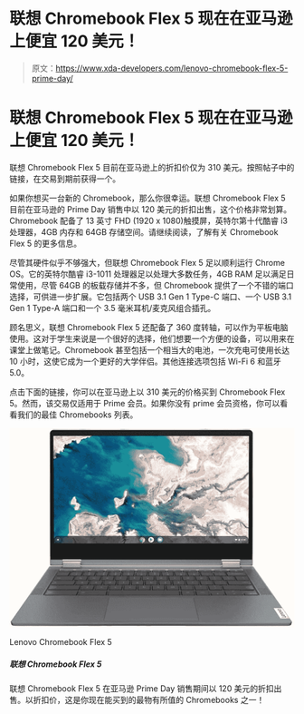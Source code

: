 # 联想 Chromebook Flex 5 现在在亚马逊上便宜 120 美元！

> 原文：<https://www.xda-developers.com/lenovo-chromebook-flex-5-prime-day/>

# 联想 Chromebook Flex 5 现在在亚马逊上便宜 120 美元！

联想 Chromebook Flex 5 目前在亚马逊上的折扣价仅为 310 美元。按照帖子中的链接，在交易到期前获得一个。

如果你想买一台新的 Chromebook，那么你很幸运。联想 Chromebook Flex 5 目前在亚马逊的 Prime Day 销售中以 120 美元的折扣出售，这个价格非常划算。Chromebook 配备了 13 英寸 FHD (1920 x 1080)触摸屏，英特尔第十代酷睿 i3 处理器，4GB 内存和 64GB 存储空间。请继续阅读，了解有关 Chromebook Flex 5 的更多信息。

尽管其硬件似乎不够强大，但联想 Chromebook Flex 5 足以顺利运行 Chrome OS。它的英特尔酷睿 i3-1011 处理器足以处理大多数任务，4GB RAM 足以满足日常使用，尽管 64GB 的板载存储并不多，但 Chromebook 提供了一个不错的端口选择，可供进一步扩展。它包括两个 USB 3.1 Gen 1 Type-C 端口、一个 USB 3.1 Gen 1 Type-A 端口和一个 3.5 毫米耳机/麦克风组合插孔。

顾名思义，联想 Chromebook Flex 5 还配备了 360 度转轴，可以作为平板电脑使用。这对于学生来说是一个很好的选择，他们想要一个方便的设备，可以用来在课堂上做笔记。Chromebook 甚至包括一个相当大的电池，一次充电可使用长达 10 小时，这使它成为一个更好的大学伴侣。其他连接选项包括 Wi-Fi 6 和蓝牙 5.0。

点击下面的链接，你可以在亚马逊上以 310 美元的价格买到 Chromebook Flex 5。然而，该交易仅适用于 Prime 会员。如果你没有 prime 会员资格，你可以看看我们的最佳 Chromebooks 列表。

 <picture>![The Lenovo Chromebook Flex 5 is available at a $120 discount during Amazon's Prime Day sale. At the discounted price, it's one of the most value for money Chromebooks you can buy right now!](img/24b4a05a495b7bdcd729898498402ec5.png)</picture> 

Lenovo Chromebook Flex 5

##### 联想 Chromebook Flex 5

联想 Chromebook Flex 5 在亚马逊 Prime Day 销售期间以 120 美元的折扣出售。以折扣价，这是你现在能买到的最物有所值的 Chromebooks 之一！